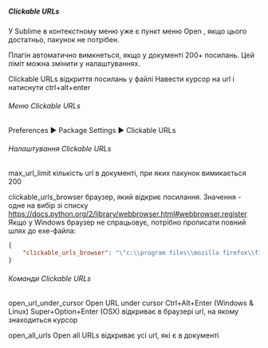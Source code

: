 ##### Clickable URLs

У Sublime в контекстному меню уже є пункт меню Open <url>, якщо цього достатньо,
пакунок не потрібен.

Плагін автоматично вимкнеться, якщо у документі 200+ посилань. Цей ліміт можна
змінити у налаштуваннях.

Clickable URLs                 відкриття посилань у файлі Навести курсор на url і натиснути ctrl+alt+enter


###### Меню Clickable URLs

Preferences ▶ Package Settings ▶ Clickable URLs


###### Налаштування Clickable URLs

max_url_limit          кількість url в документі, при яких пакунок вимикається
                       200

clickable_urls_browser браузер, який відкриє посилання. Значення - одне на вибір
                       зі списку https://docs.python.org/2/library/webbrowser.html#webbrowser.register
                       Якщо у Windows браузер не спрацьовує, потрібно прописати
                       повний шлях до exe-файла:

```json
{
    "clickable_urls_browser": "\"c:\\program files\\mozilla firefox\\firefox.exe\" %s &"
}
```


###### Команди Clickable URLs

open_url_under_cursor Open URL under cursor
                      Ctrl+Alt+Enter (Windows & Linux)
                      Super+Option+Enter (OSX)
                      відкриває в браузері url, на якому знаходиться курсор

open_all_urls         Open all URLs
                      відкриває усі url, які є в документі